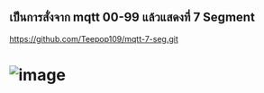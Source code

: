 ## เป็นการสั่งจาก mqtt 00-99 แล้วแสดงที่ 7 Segment
https://github.com/Teepop109/mqtt-7-seg.git
# ![image](https://github.com/user-attachments/assets/c933800c-8fa6-4456-b67b-43e6e4cbb704)
